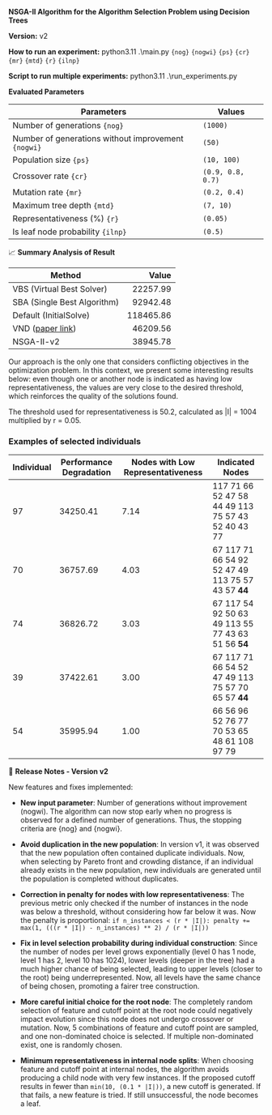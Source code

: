 **NSGA-II Algorithm for the Algorithm Selection Problem using Decision Trees**

**Version:** v2

**How to run an experiment:** python3.11 .\main.py `{nog}` `{nogwi}` `{ps}` `{cr}` `{mr}` `{mtd}` `{r}` `{ilnp}`

**Script to run multiple experiments:** python3.11 .\run_experiments.py

**Evaluated Parameters**

| Parameters                       | Values                |
| --------------------------------- | ---------------------- |
| Number of generations `{nog}`                        | `(1000)`
| Number of generations without improvement `{nogwi}`                        | `(50)`
| Population size `{ps}`	 | `(10, 100)`               |
| Crossover rate `{cr}`                    | `(0.9, 0.8, 0.7)` |
| Mutation rate `{mr}`                    | `(0.2, 0.4)` |
| Maximum tree depth `{mtd}`                    | `(7, 10)` |
| Representativeness (%) `{r}`                    | `(0.05)` |
| Is leaf node probability `{ilnp}`	                    | `(0.5)` |

📈 **Summary Analysis of Result**

| Method                                | Value      |
|-------------------------------------|------------:|
| VBS (Virtual Best Solver)            | 22257.99  |
| SBA (Single Best Algorithm)          | 92942.48  |
| Default (InitialSolve)                | 118465.86 |
| VND ([paper link](https://onlinelibrary.wiley.com/doi/abs/10.1111/itor.12724)) | 46209.56  |
| NSGA-II-v2                             | 38945.78  |


Our approach is the only one that considers conflicting objectives in the optimization problem. In this context, we present some interesting results below: even though one or another node is indicated as having low representativeness, the values are very close to the desired threshold, which reinforces the quality of the solutions found.

The threshold used for representativeness is 50.2, calculated as |I| = 1004 multiplied by r = 0.05.

### Examples of selected individuals

|  Individual |  Performance Degradation | Nodes with Low Representativeness |  Indicated Nodes                             |
|-----------------------|----------------------------------------------------|--------------------------------------------------------------------|-------------------------------------------------------------|
| 97                    | 34250.41                                           | 7.14                                                               | 117 71 66 52 47 58 44 49 113 75 57 43 52 40 43 77           |
| 70                    | 36757.69                                           | 4.03                                                               | 67 117 71 66 54 92 52 47 49 113 75 57 43 57 **44**           |
| 74                    | 36826.72                                           | 3.03                                                               | 67 117 54 92 50 63 49 113 55 77 43 63 51 56 **54**           |
| 39                    | 37422.61                                           | 3.00                                                               | 67 117 71 66 54 52 47 49 113 75 57 70 65 57 **44**           |
| 54                    | 35995.94                                           | 1.00                                                               | 66 56 96 52 76 77 70 53 65 48 61 108 97 79                    |




📌 **Release Notes - Version v2**

New features and fixes implemented:

- **New input parameter**: Number of generations without improvement (nogwi). The algorithm can now stop early when no progress is observed for a defined number of generations. Thus, the stopping criteria are {nog} and {nogwi}.

- **Avoid duplication in the new population**: In version v1, it was observed that the new population often contained duplicate individuals. Now, when selecting by Pareto front and crowding distance, if an individual already exists in the new population, new individuals are generated until the population is completed without duplicates.

- **Correction in penalty for nodes with low representativeness**: The previous metric only checked if the number of instances in the node was below a threshold, without considering how far below it was. Now the penalty is proportional: ```if n_instances < (r * |I|): penalty += max(1, (((r * |I|) - n_instances) ** 2) / (r * |I|))```

- **Fix in level selection probability during individual construction**: Since the number of nodes per level grows exponentially (level 0 has 1 node, level 1 has 2, level 10 has 1024), lower levels (deeper in the tree) had a much higher chance of being selected, leading to upper levels (closer to the root) being underrepresented. Now, all levels have the same chance of being chosen, promoting a fairer tree construction.

- **More careful initial choice for the root node**: The completely random selection of feature and cutoff point at the root node could negatively impact evolution since this node does not undergo crossover or mutation. Now, 5 combinations of feature and cutoff point are sampled, and one non-dominated choice is selected. If multiple non-dominated exist, one is randomly chosen.

- **Minimum representativeness in internal node splits**: When choosing feature and cutoff point at internal nodes, the algorithm avoids producing a child node with very few instances. If the proposed cutoff results in fewer than `min(10, (0.1 * |I|))`, a new cutoff is generated. If that fails, a new feature is tried. If still unsuccessful, the node becomes a leaf.
